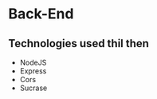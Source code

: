 <h1>Back-End</h1>

<h2>Technologies used thil then</h2>
<ul>
  <li>NodeJS
  <li>Express
  <li>Cors
  <li>Sucrase
</ul>
